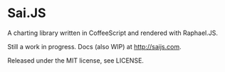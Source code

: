 Sai.JS
======

A charting library written in CoffeeScript and rendered with Raphael.JS.

Still a work in progress.  Docs (also WIP) at http://saijs.com.

Released under the MIT license, see LICENSE. 